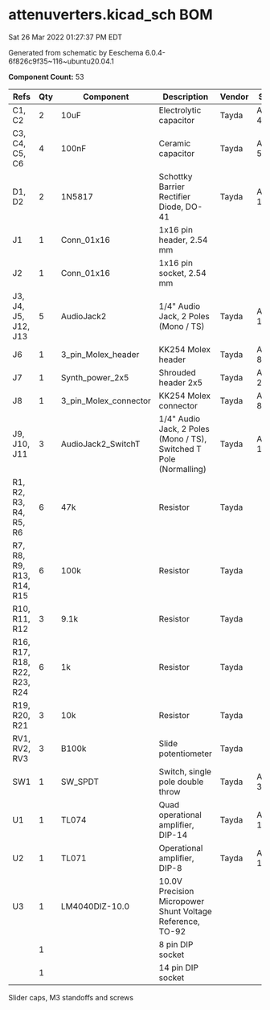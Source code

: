 # attenuverters.kicad_sch BOM

Sat 26 Mar 2022 01:27:37 PM EDT

Generated from schematic by Eeschema 6.0.4-6f826c9f35~116~ubuntu20.04.1

**Component Count:** 53

| Refs | Qty | Component | Description | Vendor | SKU |
| ----- | --- | ---- | ----------- | ---- | ---- |
| C1, C2 | 2 | 10uF | Electrolytic capacitor | Tayda | A-4349 |
| C3, C4, C5, C6 | 4 | 100nF | Ceramic capacitor | Tayda | A-553 |
| D1, D2 | 2 | 1N5817 | Schottky Barrier Rectifier Diode, DO-41 | Tayda | A-159 |
| J1 | 1 | Conn_01x16 | 1x16 pin header, 2.54 mm |  |  |
| J2 | 1 | Conn_01x16 | 1x16 pin socket, 2.54 mm |  |  |
| J3, J4, J5, J12, J13 | 5 | AudioJack2 | 1/4" Audio Jack, 2 Poles (Mono / TS) | Tayda | A-1121 |
| J6 | 1 | 3_pin_Molex_header | KK254 Molex header | Tayda | A-805 |
| J7 | 1 | Synth_power_2x5 | Shrouded header 2x5 | Tayda | A-2939 |
| J8 | 1 | 3_pin_Molex_connector | KK254 Molex connector | Tayda | A-827 |
| J9, J10, J11 | 3 | AudioJack2_SwitchT | 1/4" Audio Jack, 2 Poles (Mono / TS), Switched T Pole (Normalling) | Tayda | A-1121 |
| R1, R2, R3, R4, R5, R6 | 6 | 47k | Resistor | Tayda |  |
| R7, R8, R9, R13, R14, R15 | 6 | 100k | Resistor | Tayda |  |
| R10, R11, R12 | 3 | 9.1k | Resistor | Tayda |  |
| R16, R17, R18, R22, R23, R24 | 6 | 1k | Resistor | Tayda |  |
| R19, R20, R21 | 3 | 10k | Resistor | Tayda |  |
| RV1, RV2, RV3 | 3 | B100k | Slide potentiometer | Tayda |  |
| SW1 | 1 | SW_SPDT | Switch, single pole double throw | Tayda | A-3186 |
| U1 | 1 | TL074 | Quad operational amplifier, DIP-14 | Tayda | A-1138 |
| U2 | 1 | TL071 | Operational amplifier, DIP-8 | Tayda | A-1135 |
| U3 | 1 | LM4040DIZ-10.0 | 10.0V Precision Micropower Shunt Voltage Reference, TO-92 |  |  |
|    | 1 | | 8 pin DIP socket |
|    | 1 | | 14 pin DIP socket |

Slider caps, M3 standoffs and screws
